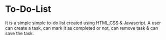 # To-Do-List
It is a simple simple to-do list created using HTML,CSS & Javascript. A user can create a task, can mark it as completed or not, can remove task & can save the task.
